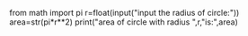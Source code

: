 from math import pi
r=float(input("input the radius of circle:"))
area=str(pi*r**2)
print("area of circle with radius ",r,"is:",area)
